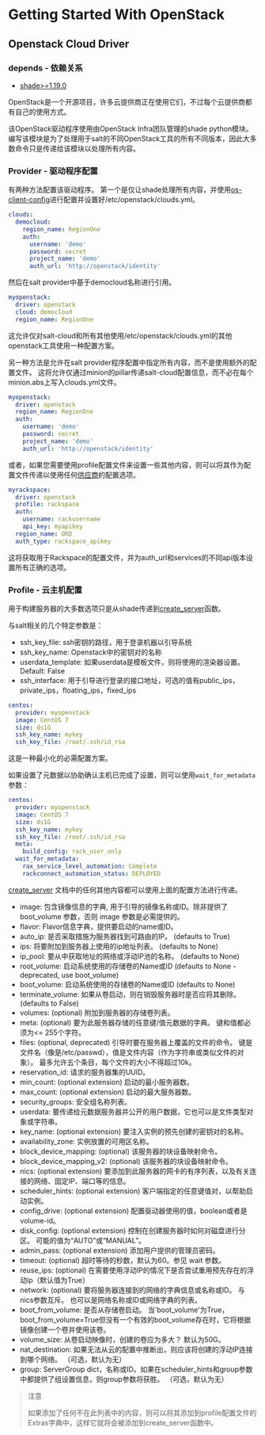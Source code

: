 # Getting Started With OpenStack

## Openstack Cloud Driver

### depends - 依赖关系

- [shade>=1.19.0](https://pypi.python.org/pypi/shade)

OpenStack是一个开源项目，许多云提供商正在使用它们，不过每个云提供商都有自己的使用方式。

该OpenStack驱动程序使用由OpenStack Infra团队管理的shade python模块。 编写该模块是为了处理用于salt的不同OpenStack工具的所有不同版本，因此大多数命令只是传递给该模块以处理所有内容。

### Provider - 驱动程序配置

有两种方法配置该驱动程序。 第一个是仅让shade处理所有内容，并使用[os-client-config](https://docs.openstack.org/os-client-config/latest/user/configuration.html#config-files)进行配置并设置好/etc/openstack/clouds.yml。
```yaml
clouds:
  democloud:
    region_name: RegionOne
    auth:
      username: 'demo'
      password: secret
      project_name: 'demo'
      auth_url: 'http://openstack/identity'
```
然后在salt provider中基于democloud名称进行引用。
```yaml
myopenstack:
  driver: openstack
  cloud: democloud
  region_name: RegionOne
```
这允许仅对salt-cloud和所有其他使用/etc/openstack/clouds.yml的其他openstack工具使用一种配置方案。

另一种方法是允许在salt provider程序配置中指定所有内容，而不是使用额外的配置文件。 这将允许仅通过minion的pillar传递salt-cloud配置信息，而不必在每个minion.abs上写入clouds.yml文件。
```yaml
myopenstack:
  driver: openstack
  region_name: RegionOne
  auth:
    username: 'demo'
    password: secret
    project_name: 'demo'
    auth_url: 'http://openstack/identity'
```
或者，如果您需要使用profile配置文件来设置一些其他内容，则可以将其作为配置文件传递以使用任何[供应商](https://docs.openstack.org/openstacksdk/latest/user/config/vendor-support.html)的配置选项。
```yaml
myrackspace:
  driver: openstack
  profile: rackspace
  auth:
    username: rackusername
    api_key: myapikey
  region_name: ORD
  auth_type: rackspace_apikey
```
这将获取用于Rackspace的配置文件，并为auth_url和services的不同api版本设置所有正确的选项。

### Profile - 云主机配置
用于构建服务器的大多数选项只是从shade传递到[create_server](https://docs.openstack.org/shade/latest/user/usage.html#shade.OpenStackCloud.create_server)函数。

与salt相关的几个特定参数是：
- ssh_key_file: ssh密钥的路径，用于登录机器以引导系统
- ssh_key_name: Openstack中的密钥对的名称
- userdata_template: 如果userdata是模板文件，则将使用的渲染器设置。Default: False
- ssh_interface: 用于引导进行登录的接口地址，可选的值有public_ips，private_ips，floating_ips，fixed_ips

```yaml
centos:
  provider: myopenstack
  image: CentOS 7
  size: ds1G
  ssh_key_name: mykey
  ssh_key_file: /root/.ssh/id_rsa
```
这是一种最小化的必需配置方案。

如果设置了元数据以协助确认主机已完成了设置，则可以使用`wait_for_metadata`参数：
```yaml
centos:
  provider: myopenstack
  image: CentOS 7
  size: ds1G
  ssh_key_name: mykey
  ssh_key_file: /root/.ssh/id_rsa
  meta:
    build_config: rack_user_only
  wait_for_metadata:
    rax_service_level_automation: Complete
    rackconnect_automation_status: DEPLOYED
```

[create_server](https://docs.openstack.org/shade/latest/user/usage.html#shade.OpenStackCloud.create_server) 文档中的任何其他内容都可以使用上面的配置方法进行传递。
- image: 包含镜像信息的字典, 用于引导的镜像名称或ID。除非提供了 boot_volume 参数，否则 image 参数是必需提供的。
- flavor: Flavor信息字典，提供要启动的name或ID。
- auto_ip: 是否采取措施为服务器找到可路由的IP。 (defaults to True)
- ips: 将要附加到服务器上使用的ip地址列表。 (defaults to None)
- ip_pool: 要从中获取地址的网络或浮动IP池的名称。 (defaults to None)
- root_volume: 启动系统使用的存储卷的Name或ID (defaults to None - deprecated, use boot_volume)
- boot_volume: 启动系统使用的存储卷的Name或ID (defaults to None)
- terminate_volume: 如果从卷启动，则在销毁服务器时是否应将其删除。 (defaults to False)
- volumes: (optional) 附加到服务器的存储卷列表。
- meta: (optional) 要为此服务器存储的任意键/值元数据的字典。 键和值都必须为<= 255个字符。
- files: (optional, deprecated) 引导时要在服务器上覆盖的文件的命令。 键是文件名（像是/etc/passwd），值是文件内容（作为字符串或类似文件的对象）。 最多允许五个条目，每个文件的大小不得超过10k。
- reservation_id: 请求的服务器集的UUID。
- min_count: (optional extension) 启动的最小服务器数。
- max_count: (optional extension) 启动的最大服务器数。
- security_groups: 安全组名称列表。
- userdata: 要传递给元数据服务器并公开的用户数据，它也可以是文件类型对象或字符串。
- key_name: (optional extension) 要注入实例的预先创建的密钥对的名称。
- availability_zone: 实例放置的可用区名称。
- block_device_mapping: (optional) 该服务器的块设备映射命令。
- block_device_mapping_v2: (optional) 该服务器的块设备映射命令。
- nics: (optional extension) 要添加到此服务器的网卡的有序列表，以及有关连接的网络、固定IP、端口等的信息。
- scheduler_hints: (optional extension) 客户端指定的任意键值对，以帮助启动实例。
- config_drive: (optional extension) 配置驱动器使用的值，boolean或者是volume-id。
- disk_config: (optional extension) 控制在创建服务器时如何对磁盘进行分区。 可能的值为“AUTO”或“MANUAL”。
- admin_pass: (optional extension) 添加用户提供的管理员密码。
- timeout: (optional) 超时等待的秒数，默认为60。参见 wait 参数。
- reuse_ips: (optional) 在需要使用浮动IP的情况下是否尝试重用预先存在的浮动ip（默认值为True）
- network: (optional) 要将服务器连接到的网络的字典信息或名称或ID。 与nics参数互斥。 也可以是网络名称或ID或网络字典的列表。
- boot_from_volume: 是否从存储卷启动。 当'boot_volume'为True，boot_from_volume=True但没有一个有效的boot_volume存在时，它将根据镜像创建一个卷并使用该卷。
- volume_size: 从卷启动映像时，创建的卷应为多大？ 默认为50G。
- nat_destination: 如果无法从云的配置中推断出，则应该将创建的浮动IP连接到哪个网络。 （可选，默认为无）
- group: ServerGroup dict，名称或ID。如果在scheduler_hints和group参数中都提供了组设置信息，则group参数将获胜。 （可选，默认为无）

> 注意
>
> 如果添加了任何不在此列表中的内容，则可以将其添加到profile配置文件的Extras字典中，这样它就将会被添加到create_server函数中。
